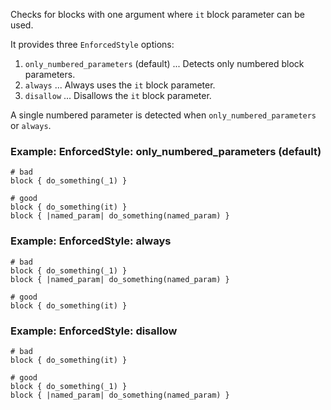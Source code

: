 Checks for blocks with one argument where `it` block parameter can be used.

It provides three `EnforcedStyle` options:

1. `only_numbered_parameters` (default) ... Detects only numbered block parameters.
2. `always` ... Always uses the `it` block parameter.
3. `disallow` ... Disallows the `it` block parameter.

A single numbered parameter is detected when `only_numbered_parameters` or `always`.

### Example: EnforcedStyle: only_numbered_parameters (default)
    # bad
    block { do_something(_1) }

    # good
    block { do_something(it) }
    block { |named_param| do_something(named_param) }

### Example: EnforcedStyle: always
    # bad
    block { do_something(_1) }
    block { |named_param| do_something(named_param) }

    # good
    block { do_something(it) }

### Example: EnforcedStyle: disallow
    # bad
    block { do_something(it) }

    # good
    block { do_something(_1) }
    block { |named_param| do_something(named_param) }
